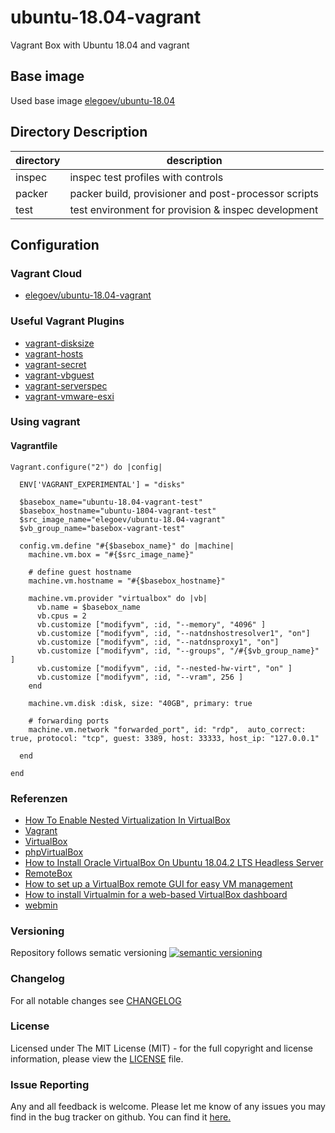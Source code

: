 # ubuntu-18.04-vagrant

Vagrant Box with Ubuntu 18.04 and vagrant

## Base image

Used base image [elegoev/ubuntu-18.04](https://app.vagrantup.com/elegoev/boxes/ubuntu-18.04)

## Directory Description

| directory | description                                          |
|-----------|------------------------------------------------------|
| inspec    | inspec test profiles with controls                   |
| packer    | packer build, provisioner and post-processor scripts |
| test      | test environment for provision & inspec development  |

## Configuration

### Vagrant Cloud

- [elegoev/ubuntu-18.04-vagrant](https://app.vagrantup.com/elegoev/boxes/ubuntu-18.04-vagrant)

### Useful Vagrant Plugins

- [vagrant-disksize](https://github.com/sprotheroe/vagrant-disksize)
- [vagrant-hosts](https://github.com/oscar-stack/vagrant-hosts)
- [vagrant-secret](https://github.com/tcnksm/vagrant-secret)
- [vagrant-vbguest](https://github.com/dotless-de/vagrant-vbguest)
- [vagrant-serverspec](https://github.com/vvchik/vagrant-serverspec)
- [vagrant-vmware-esxi](https://github.com/josenk/vagrant-vmware-esxi)

### Using vagrant

#### Vagrantfile

    Vagrant.configure("2") do |config|

      ENV['VAGRANT_EXPERIMENTAL'] = "disks"

      $basebox_name="ubuntu-18.04-vagrant-test"
      $basebox_hostname="ubuntu-1804-vagrant-test"
      $src_image_name="elegoev/ubuntu-18.04-vagrant"
      $vb_group_name="basebox-vagrant-test"

      config.vm.define "#{$basebox_name}" do |machine|
        machine.vm.box = "#{$src_image_name}"
    
        # define guest hostname
        machine.vm.hostname = "#{$basebox_hostname}"

        machine.vm.provider "virtualbox" do |vb|
          vb.name = $basebox_name
          vb.cpus = 2
          vb.customize ["modifyvm", :id, "--memory", "4096" ]
          vb.customize ["modifyvm", :id, "--natdnshostresolver1", "on"]
          vb.customize ["modifyvm", :id, "--natdnsproxy1", "on"]
          vb.customize ["modifyvm", :id, "--groups", "/#{$vb_group_name}" ]
          vb.customize ["modifyvm", :id, "--nested-hw-virt", "on" ]
          vb.customize ["modifyvm", :id, "--vram", 256 ]
        end

        machine.vm.disk :disk, size: "40GB", primary: true
  
        # forwarding ports
        machine.vm.network "forwarded_port", id: "rdp",  auto_correct: true, protocol: "tcp", guest: 3389, host: 33333, host_ip: "127.0.0.1"

      end   

    end

### Referenzen

- [How To Enable Nested Virtualization In VirtualBox](https://ostechnix.com/how-to-enable-nested-virtualization-in-virtualbox/)
- [Vagrant](https://www.vagrantup.com/)
- [VirtualBox](https://www.virtualbox.org/)
- [phpVirtualBox](https://sourceforge.net/p/phpvirtualbox/wiki/Home/#setting-up-virtualbox)
- [How to Install Oracle VirtualBox On Ubuntu 18.04.2 LTS Headless Server](https://ostechnix.com/install-oracle-virtualbox-ubuntu-16-04-headless-server/)
- [RemoteBox](https://remotebox.knobgoblin.org.uk)
- [How to set up a VirtualBox remote GUI for easy VM management](https://www.techrepublic.com/article/how-to-set-up-a-virtualbox-remote-gui-for-easy-vm-management/)
- [How to install Virtualmin for a web-based VirtualBox dashboard](https://www.techrepublic.com/article/how-to-install-virtualmin-for-a-web-based-virtualbox-dashboard/)
- [webmin](https://www.webmin.com/)

### Versioning

Repository follows sematic versioning  [![semantic versioning](https://img.shields.io/badge/semver-2.0.0-green.svg)](http://semver.org)

### Changelog

For all notable changes see [CHANGELOG](https://github.com/elegoev/basebox-ubuntu-18.04-rancher/blob/master/CHANGELOG.md)

### License

Licensed under The MIT License (MIT) - for the full copyright and license information, please view the [LICENSE](https://github.com/elegoev/basebox-ubuntu-18.04-rancher/blob/master/LICENSE) file.

### Issue Reporting

Any and all feedback is welcome.  Please let me know of any issues you may find in the bug tracker on github. You can find it [here.](https://github.com/elegoev/basebox-ubuntu-18.04-rancher/issues)
